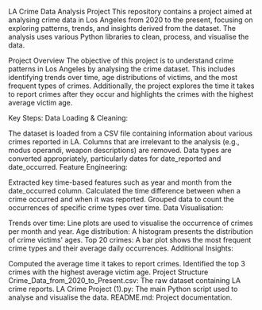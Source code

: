 LA Crime Data Analysis Project
This repository contains a project aimed at analysing crime data in Los Angeles from 2020 to the present, focusing on exploring patterns, trends, and insights derived from the dataset. The analysis uses various Python libraries to clean, process, and visualise the data.

Project Overview
The objective of this project is to understand crime patterns in Los Angeles by analysing the crime dataset. This includes identifying trends over time, age distributions of victims, and the most frequent types of crimes. Additionally, the project explores the time it takes to report crimes after they occur and highlights the crimes with the highest average victim age.

Key Steps:
Data Loading & Cleaning:

The dataset is loaded from a CSV file containing information about various crimes reported in LA.
Columns that are irrelevant to the analysis (e.g., modus operandi, weapon descriptions) are removed.
Data types are converted appropriately, particularly dates for date_reported and date_occurred.
Feature Engineering:

Extracted key time-based features such as year and month from the date_occurred column.
Calculated the time difference between when a crime occurred and when it was reported.
Grouped data to count the occurrences of specific crime types over time.
Data Visualisation:

Trends over time: Line plots are used to visualise the occurrence of crimes per month and year.
Age distribution: A histogram presents the distribution of crime victims' ages.
Top 20 crimes: A bar plot shows the most frequent crime types and their average daily occurrences.
Additional Insights:

Computed the average time it takes to report crimes.
Identified the top 3 crimes with the highest average victim age.
Project Structure
Crime_Data_from_2020_to_Present.csv: The raw dataset containing LA crime reports.
LA Crime Project (1).py: The main Python script used to analyse and visualise the data.
README.md: Project documentation.
